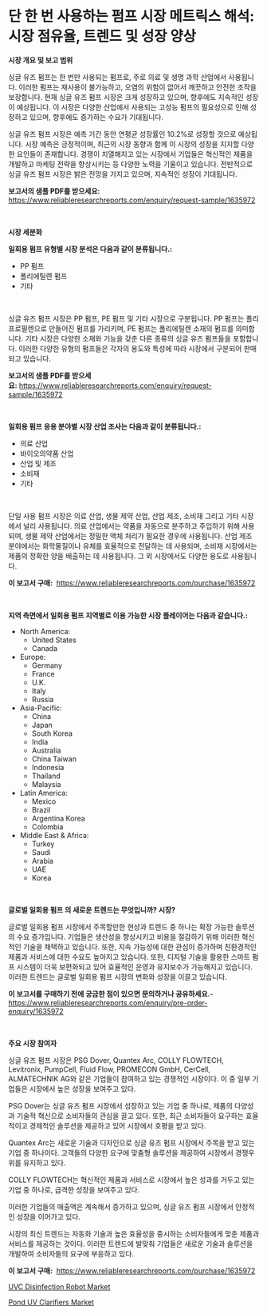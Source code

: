 <p><h1>단 한 번 사용하는 펌프 시장 메트릭스 해석: 시장 점유율, 트렌드 및 성장 양상</h1></p><p><strong>시장 개요 및 보고 범위</strong></p>
<p><p>싱글 유즈 펌프는 한 번만 사용되는 펌프로, 주로 의료 및 생명 과학 산업에서 사용됩니다. 이러한 펌프는 재사용이 불가능하고, 오염의 위험이 없어서 깨끗하고 안전한 조작을 보장합니다. 현재 싱글 유즈 펌프 시장은 크게 성장하고 있으며, 향후에도 지속적인 성장이 예상됩니다. 이 시장은 다양한 산업에서 사용되는 고성능 펌프의 필요성으로 인해 성장하고 있으며, 향후에도 증가하는 수요가 기대됩니다.</p><p>싱글 유즈 펌프 시장은 예측 기간 동안 연평균 성장률인 10.2%로 성장할 것으로 예상됩니다. 시장 예측은 긍정적이며, 최근의 시장 동향과 함께 이 시장의 성장을 지지할 다양한 요인들이 존재합니다. 경쟁이 치열해지고 있는 시장에서 기업들은 혁신적인 제품을 개발하고 마케팅 전략을 향상시키는 등 다양한 노력을 기울이고 있습니다. 전반적으로 싱글 유즈 펌프 시장은 밝은 전망을 가지고 있으며, 지속적인 성장이 기대됩니다.</p></p>
<p><strong>보고서의 샘플 PDF를 받으세요:</strong> <a href="https://www.reliableresearchreports.com/enquiry/request-sample/1635972">https://www.reliableresearchreports.com/enquiry/request-sample/1635972</a></p>
<p>&nbsp;</p>
<p><strong>시장 세분화</strong></p>
<p><strong>일회용 펌프 유형별 시장 분석은 다음과 같이 분류됩니다.:</strong></p>
<p><ul><li>PP 펌프</li><li>폴리에틸렌 펌프</li><li>기타</li></ul></p>
<p>&nbsp;</p>
<p><p>싱글 유즈 펌프 시장은 PP 펌프, PE 펌프 및 기타 시장으로 구분됩니다. PP 펌프는 폴리프로필렌으로 만들어진 펌프를 가리키며, PE 펌프는 폴리에틸렌 소재의 펌프를 의미합니다. 기타 시장은 다양한 소재와 기능을 갖춘 다른 종류의 싱글 유즈 펌프들을 포함합니다. 이러한 다양한 유형의 펌프들은 각자의 용도와 특성에 따라 시장에서 구분되어 판매되고 있습니다.</p></p>
<p><strong>보고서의 샘플 PDF를 받으세요:</strong>&nbsp;<a href="https://www.reliableresearchreports.com/enquiry/request-sample/1635972">https://www.reliableresearchreports.com/enquiry/request-sample/1635972</a></p>
<p>&nbsp;</p>
<p><strong> 일회용 펌프 응용 분야별 시장 산업 조사는 다음과 같이 분류됩니다.:</strong></p>
<p><ul><li>의료 산업</li><li>바이오의약품 산업</li><li>산업 및 제조</li><li>소비재</li><li>기타</li></ul></p>
<p>&nbsp;</p>
<p><p>단일 사용 펌프 시장은 의료 산업, 생물 제약 산업, 산업 제조, 소비재 그리고 기타 시장에서 널리 사용됩니다. 의료 산업에서는 약품을 자동으로 분주하고 주입하기 위해 사용되며, 생물 제약 산업에서는 정밀한 액체 처리가 필요한 경우에 사용됩니다. 산업 제조 분야에서는 화학물질이나 유체를 효율적으로 전달하는 데 사용되며, 소비재 시장에서는 제품의 정확한 양을 배출하는 데 사용됩니다. 그 외 시장에서도 다양한 용도로 사용됩니다.</p></p>
<p><strong>이 보고서 구매:</strong>&nbsp; <a href="https://www.reliableresearchreports.com/purchase/1635972">https://www.reliableresearchreports.com/purchase/1635972</a></p>
<p>&nbsp;</p>
<p><strong>지역 측면에서 일회용 펌프 지역별로 이용 가능한 시장 플레이어는 다음과 같습니다.:</strong></p>
<p><ul>
    <li>
        North America:
        <ul>
            <li>United States</li>
            <li>Canada</li>
        </ul>
    </li>
    <li>
        Europe:
        <ul>
            <li>Germany</li>
            <li>France</li>
            <li>U.K.</li>
            <li>Italy</li>
            <li>Russia</li>
        </ul>
    </li>
    <li>
        Asia-Pacific:
        <ul>
            <li>China</li>
            <li>Japan</li>
            <li>South Korea</li>
            <li>India</li>
            <li>Australia</li>
            <li>China Taiwan</li>
            <li>Indonesia</li>
            <li>Thailand</li>
            <li>Malaysia</li>
        </ul>
    </li>
    <li>
        Latin America:
        <ul>
            <li>Mexico</li>
            <li>Brazil</li>
            <li>Argentina Korea</li>
            <li>Colombia</li>
        </ul>
    </li>
    <li>
        Middle East & Africa:
        <ul>
            <li>Turkey</li>
            <li>Saudi</li>
            <li>Arabia</li>
            <li>UAE</li>
            <li>Korea</li>
        </ul>
    </li>
    </ul></p>
<p>&nbsp;</p>
<p><strong>글로벌 일회용 펌프 의 새로운 트렌드는 무엇입니까? 시장?</strong></p>
<p><p>글로벌 일회용 펌프 시장에서 주목할만한 현상과 트렌드 중 하나는 확장 가능한 솔루션의 수요 증가입니다. 기업들은 생산성을 향상시키고 비용을 절감하기 위해 이러한 혁신적인 기술을 채택하고 있습니다. 또한, 지속 가능성에 대한 관심이 증가하며 친환경적인 제품과 서비스에 대한 수요도 높아지고 있습니다. 또한, 디지털 기술을 활용한 스마트 펌프 시스템이 더욱 보편화되고 있어 효율적인 운영과 유지보수가 가능해지고 있습니다. 이러한 트렌드는 글로벌 일회용 펌프 시장의 변화와 성장을 이끌고 있습니다.</p></p>
<p><strong>이 보고서를 구매하기 전에 궁금한 점이 있으면 문의하거나 공유하세요.</strong>- <a href="https://www.reliableresearchreports.com/enquiry/pre-order-enquiry/1635972">https://www.reliableresearchreports.com/enquiry/pre-order-enquiry/1635972</a></p>
<p>&nbsp;</p>
<p><strong>주요 시장 참여자</strong></p>
<p><p>싱글 유즈 펌프 시장은 PSG Dover, Quantex Arc, COLLY FLOWTECH, Levitronix, PumpCell, Fluid Flow, PROMECON GmbH, CerCell, ALMATECHNIK AG와 같은 기업들이 참여하고 있는 경쟁적인 시장이다. 이 중 일부 기업들은 시장에서 높은 성장을 보여주고 있다.</p><p>PSG Dover는 싱글 유즈 펌프 시장에서 성장하고 있는 기업 중 하나로, 제품의 다양성과 기술적 혁신으로 소비자들의 관심을 끌고 있다. 또한, 최근 소비자들이 요구하는 효율적이고 경제적인 솔루션을 제공하고 있어 시장에서 호평을 받고 있다.</p><p>Quantex Arc는 새로운 기술과 디자인으로 싱글 유즈 펌프 시장에서 주목을 받고 있는 기업 중 하나이다. 고객들의 다양한 요구에 맞춤형 솔루션을 제공하여 시장에서 경쟁우위를 유지하고 있다.</p><p>COLLY FLOWTECH는 혁신적인 제품과 서비스로 시장에서 높은 성과를 거두고 있는 기업 중 하나로, 급격한 성장을 보여주고 있다.</p><p>이러한 기업들의 매출액은 계속해서 증가하고 있으며, 싱글 유즈 펌프 시장에서 안정적인 성장을 이어가고 있다.</p><p>시장의 최신 트렌드는 자동화 기술과 높은 효율성을 중시하는 소비자들에게 맞춘 제품과 서비스를 제공하는 것이다. 이러한 트렌드에 발맞춰 기업들은 새로운 기술과 솔루션을 개발하여 소비자들의 요구에 부응하고 있다. </p></p>
<p><strong>이 보고서 구매:</strong>&nbsp;&nbsp;<a href="https://www.reliableresearchreports.com/purchase/1635972">https://www.reliableresearchreports.com/purchase/1635972</a></p>
<p><p><a href="https://view.publitas.com/reportprime-1/uvc-disinfection-robot-market-offers-provide-insightful-data-for-the-time-period-from-2024-to-2031-and-also-provide-analysis-based-on-application-type-and-region/">UVC Disinfection Robot Market</a></p><p><a href="https://view.publitas.com/reportprime-1/global-pond-uv-clarifiers-market-by-types-applications-and-major-players-with-regional-growth-rate-analysis-and-development-situation-from-2024-to-2031/">Pond UV Clarifiers Market</a></p></p>
